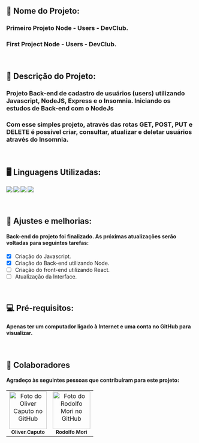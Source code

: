 <h2>🚀 Nome do Projeto:</h2>

<h3>Primeiro Projeto Node - Users - DevClub.</h3>
<h3>First Project Node - Users - DevClub.</h3>

<br>

<!-- <img align=" " height="350px" src="./assets/template-easy-shopping-01.jpg" alt="easy-shopping-interface"/>

<img height="350px" src="./assets/template-easy-shopping-02.jpg" alt="projeto-users-node"/> -->

<h2>📝 Descrição do Projeto:</h2>

<h3>Projeto Back-end de cadastro de usuários (users) utilizando Javascript, NodeJS, Express e o Insomnia. Iniciando os estudos de Back-end com o NodeJs</h3>

<h3>Com esse simples projeto, através das rotas GET, POST, PUT e DELETE é possível criar, consultar, atualizar e deletar usuários através do Insomnia.</h3>

<br>

<h2>🖥️ Linguagens Utilizadas:</h2>

<img align="left" src="https://img.shields.io/badge/JavaScript-F7DF1E?style=for-the-badge&logo=javascript&logoColor=black">

<img align="left" src="https://img.shields.io/badge/Node.js-43853D?style=for-the-badge&logo=node.js&logoColor=white">

<img align="left" src="https://img.shields.io/badge/express.js-%23404d59.svg?style=for-the-badge&logo=express&logoColor=%2361DAFB">

<img align="left" src="https://img.shields.io/badge/Insomnia-black?style=for-the-badge&logo=insomnia&logoColor=5849BE">

<br>
<br>
<br>

<h2>🧰 Ajustes e melhorias:</h2>

<h4>Back-end do projeto foi finalizado. As próximas atualizações serão voltadas para seguintes tarefas:</h4>

- [x] Criação do Javascript.
- [x] Criação do Back-end utilizando Node.
- [ ] Criação do front-end utilizando React.
- [ ] Atualização da Interface.

<br>

<h2>💻 Pré-requisitos:</h2>


<h4>Apenas ter um computador ligado à Internet e uma conta no GitHub para visualizar.</h4>

<br>

<h2>🤝 Colaboradores</h2>

<h4>Agradeço às seguintes pessoas que contribuíram para este projeto:</h4>

<table>
  <tr>
    <td align="center">
      <a href="https://github.com/olivercaputo">
        <img src="https://avatars.githubusercontent.com/u/98890774?v=4" width="100px;" alt="Foto do Oliver Caputo no GitHub"/><br>
        <sub>
          <b>Oliver Caputo</b>
        </sub>
      </a>
    </td>
    <td align="center">
      <a href="https://www.github.com/rodolfomori" target="_blank">
        <img src="https://avatars.githubusercontent.com/u/47903440?v=4" width="100px;" alt="Foto do Rodolfo Mori no GitHub"/><br>
        <sub>
          <b>Rodolfo Mori</b>
        </sub>
      </a>
    </td>
  </tr>
</table>